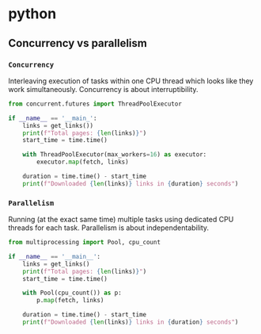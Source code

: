# python

## Concurrency vs parallelism

### `Concurrency`

Interleaving execution of tasks within one CPU thread which looks like they work simultaneously.
Concurrency is about interruptibility.

```py
from concurrent.futures import ThreadPoolExecutor

if __name__ == '__main_':
    links = get_links())
    print(f"Total pages: {len(links)}")
    start_time = time.time()

    with ThreadPoolExecutor(max_workers=16) as executor:
        executor.map(fetch, links)

    duration = time.time() - start_time
    print(f"Downloaded {len(links)} links in {duration} seconds")
```

### `Parallelism`

Running (at the exact same time) multiple tasks using dedicated CPU threads for each task. Parallelism
is about independentability.

```py
from multiprocessing import Pool, cpu_count

if __name__ == '__main__':
    links = get_links()
    print(f"Total pages: {len(links)}")
    start_time = time.time()

    with Pool(cpu_count()) as p:
        p.map(fetch, links)

    duration = time.time() - start_time
    print(f"Downloaded {len(links)} links in {duration} seconds")
```
